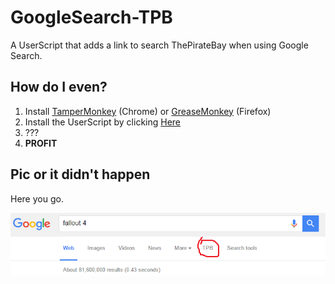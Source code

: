 # GoogleSearch-TPB
A UserScript that adds a link to search ThePirateBay when using Google Search.

## How do I even?

1. Install [TamperMonkey](https://chrome.google.com/webstore/detail/tampermonkey/dhdgffkkebhmkfjojejmpbldmpobfkfo?hl=en) (Chrome) or [GreaseMonkey](https://addons.mozilla.org/en-us/firefox/addon/greasemonkey/) (Firefox)
2. Install the UserScript by clicking [Here](https://github.com/eternaleclipse/GoogleSearch-TPB/raw/master/googlesearch-tpb.user.js)
3. ???
4. **PROFIT**

## Pic or it didn't happen

Here you go.

![Screenshot](https://raw.githubusercontent.com/eternaleclipse/GoogleSearch-TPB/master/screenshot.png)
